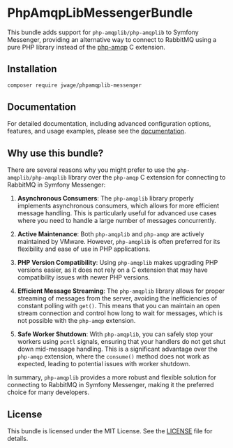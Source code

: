 # PhpAmqpLibMessengerBundle

This bundle adds support for `php-amqplib/php-amqplib` to Symfony Messenger, providing an alternative way to connect to RabbitMQ using a pure PHP library instead of the [php-amqp](https://github.com/php-amqp/php-amqp) C extension.

## Installation

```bash
composer require jwage/phpamqplib-messenger
```

## Documentation

For detailed documentation, including advanced configuration options, features, and usage examples, please see the [documentation](docs/index.md).

## Why use this bundle?

There are several reasons why you might prefer to use the `php-amqplib/php-amqplib` library over the `php-amqp` C extension for connecting to RabbitMQ in Symfony Messenger:

1. **Asynchronous Consumers**: The `php-amqplib` library properly implements asynchronous consumers, which allows for more efficient message handling. This is particularly useful for advanced use cases where you need to handle a large number of messages concurrently.

2. **Active Maintenance**: Both `php-amqplib` and `php-amqp` are actively maintained by VMware. However, `php-amqplib` is often preferred for its flexibility and ease of use in PHP applications.

3. **PHP Version Compatibility**: Using `php-amqplib` makes upgrading PHP versions easier, as it does not rely on a C extension that may have compatibility issues with newer PHP versions.

4. **Efficient Message Streaming**: The `php-amqplib` library allows for proper streaming of messages from the server, avoiding the inefficiencies of constant polling with `get()`. This means that you can maintain an open stream connection and control how long to wait for messages, which is not possible with the `php-amqp` extension.

5. **Safe Worker Shutdown**: With `php-amqplib`, you can safely stop your workers using `pcntl` signals, ensuring that your handlers do not get shut down mid-message handling. This is a significant advantage over the `php-amqp` extension, where the `consume()` method does not work as expected, leading to potential issues with worker shutdown.

In summary, `php-amqplib` provides a more robust and flexible solution for connecting to RabbitMQ in Symfony Messenger, making it the preferred choice for many developers.

## License

This bundle is licensed under the MIT License. See the [LICENSE](LICENSE) file for details.
